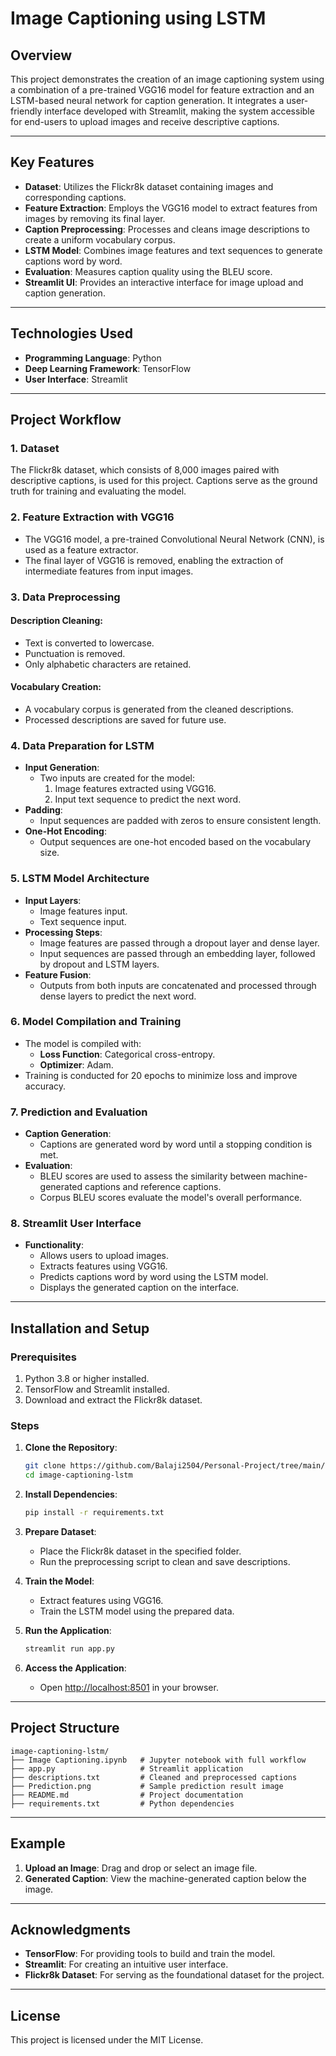 # Image Captioning using LSTM

## Overview
This project demonstrates the creation of an image captioning system using a combination of a pre-trained VGG16 model for feature extraction and an LSTM-based neural network for caption generation. It integrates a user-friendly interface developed with Streamlit, making the system accessible for end-users to upload images and receive descriptive captions.

---

## Key Features
- **Dataset**: Utilizes the Flickr8k dataset containing images and corresponding captions.
- **Feature Extraction**: Employs the VGG16 model to extract features from images by removing its final layer.
- **Caption Preprocessing**: Processes and cleans image descriptions to create a uniform vocabulary corpus.
- **LSTM Model**: Combines image features and text sequences to generate captions word by word.
- **Evaluation**: Measures caption quality using the BLEU score.
- **Streamlit UI**: Provides an interactive interface for image upload and caption generation.

---

## Technologies Used
- **Programming Language**: Python
- **Deep Learning Framework**: TensorFlow
- **User Interface**: Streamlit

---

## Project Workflow

### 1. Dataset
The Flickr8k dataset, which consists of 8,000 images paired with descriptive captions, is used for this project. Captions serve as the ground truth for training and evaluating the model.

### 2. Feature Extraction with VGG16
- The VGG16 model, a pre-trained Convolutional Neural Network (CNN), is used as a feature extractor.
- The final layer of VGG16 is removed, enabling the extraction of intermediate features from input images.

### 3. Data Preprocessing
#### Description Cleaning:
- Text is converted to lowercase.
- Punctuation is removed.
- Only alphabetic characters are retained.

#### Vocabulary Creation:
- A vocabulary corpus is generated from the cleaned descriptions.
- Processed descriptions are saved for future use.

### 4. Data Preparation for LSTM
- **Input Generation**:
  - Two inputs are created for the model:
    1. Image features extracted using VGG16.
    2. Input text sequence to predict the next word.
- **Padding**:
  - Input sequences are padded with zeros to ensure consistent length.
- **One-Hot Encoding**:
  - Output sequences are one-hot encoded based on the vocabulary size.

### 5. LSTM Model Architecture
- **Input Layers**:
  - Image features input.
  - Text sequence input.
- **Processing Steps**:
  - Image features are passed through a dropout layer and dense layer.
  - Input sequences are passed through an embedding layer, followed by dropout and LSTM layers.
- **Feature Fusion**:
  - Outputs from both inputs are concatenated and processed through dense layers to predict the next word.

### 6. Model Compilation and Training
- The model is compiled with:
  - **Loss Function**: Categorical cross-entropy.
  - **Optimizer**: Adam.
- Training is conducted for 20 epochs to minimize loss and improve accuracy.

### 7. Prediction and Evaluation
- **Caption Generation**:
  - Captions are generated word by word until a stopping condition is met.
- **Evaluation**:
  - BLEU scores are used to assess the similarity between machine-generated captions and reference captions.
  - Corpus BLEU scores evaluate the model's overall performance.

### 8. Streamlit User Interface
- **Functionality**:
  - Allows users to upload images.
  - Extracts features using VGG16.
  - Predicts captions word by word using the LSTM model.
  - Displays the generated caption on the interface.

---

## Installation and Setup

### Prerequisites
1. Python 3.8 or higher installed.
2. TensorFlow and Streamlit installed.
3. Download and extract the Flickr8k dataset.

### Steps

1. **Clone the Repository**:
   ```bash
   git clone https://github.com/Balaji2504/Personal-Project/tree/main/Image-Captioning-using-LSTM-main
   cd image-captioning-lstm
   ```

2. **Install Dependencies**:
   ```bash
   pip install -r requirements.txt
   ```

3. **Prepare Dataset**:
   - Place the Flickr8k dataset in the specified folder.
   - Run the preprocessing script to clean and save descriptions.

4. **Train the Model**:
   - Extract features using VGG16.
   - Train the LSTM model using the prepared data.

5. **Run the Application**:
   ```bash
   streamlit run app.py
   ```

6. **Access the Application**:
   - Open [http://localhost:8501](http://localhost:8501) in your browser.

---

## Project Structure
```
image-captioning-lstm/
├── Image Captioning.ipynb   # Jupyter notebook with full workflow
├── app.py                   # Streamlit application
├── descriptions.txt         # Cleaned and preprocessed captions
├── Prediction.png           # Sample prediction result image
├── README.md                # Project documentation
├── requirements.txt         # Python dependencies
```

---

## Example
1. **Upload an Image**: Drag and drop or select an image file.
2. **Generated Caption**: View the machine-generated caption below the image.

---

## Acknowledgments
- **TensorFlow**: For providing tools to build and train the model.
- **Streamlit**: For creating an intuitive user interface.
- **Flickr8k Dataset**: For serving as the foundational dataset for the project.

---

## License
This project is licensed under the MIT License.
